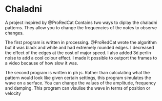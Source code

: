 # Chaladni
A project inspired by @ProRedCat
Contains two ways to diplay the chaladni patterns. They allow you to change the frequencies of the notes to observe changes.

The first program is written in processing. @ProRedCat wrote the algorithm but it was black and white and had extremely rounded edges. I decreased the effect of the edges at the cost of major speed. I also added 3d perlin noise to add a cool colour effect. I made it possible to outport the frames to a video because of how slow it was. 

The second program is written in p5 js. Rather than calculating what the pattern would look like given certain settings, this program simulates the wave on a serface. You can change the values of the amplitude, frequency and damping. This program can visulise the wave in terms of position or velocity

